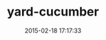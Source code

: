 ---
layout: post
title:  "yard-cucumber"
repo:   "burtlo/yard-cucumber"
date:   2015-02-18 17:17:33
gemurl: http://github.com/burtlo/yard-cucumber
---